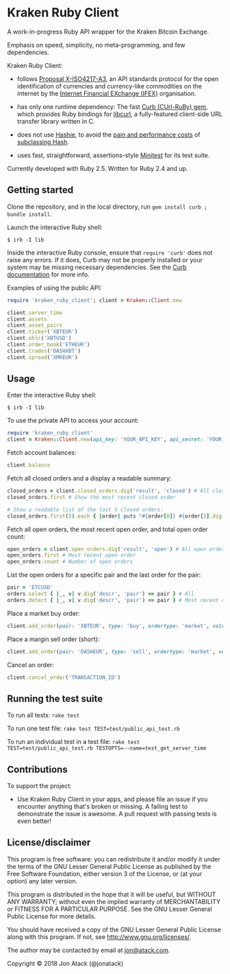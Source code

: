 # Kraken Ruby Client

A work-in-progress Ruby API wrapper for the Kraken Bitcoin Exchange.

Emphasis on speed, simplicity, no meta-programming, and few dependencies.

Kraken Ruby Client:

- follows
[Proposal X-ISO4217-A3](http://www.ifex-project.org/our-proposals/x-iso4217-a3),
an API standards protocol for the open identification of currencies and
currency-like commodities on the internet by the
[Internet Financial EXchange (IFEX)](http://www.ifex-project.org/) organisation.

- has only one runtime dependency:
The fast [Curb (CUrl-RuBy) gem](https://github.com/taf2/curb), which provides
Ruby bindings for [libcurl](https://github.com/curl/curl), a fully-featured
client-side URL transfer library written in C.

- does not use [Hashie](https://github.com/intridea/hashie),
to avoid the [pain and performance costs](http://www.schneems.com/2014/12/15/hashie-considered-harmful.html) of [subclassing Hash](http://tenderlovemaking.com/2014/06/02/yagni-methods-are-killing-me.html).

- uses fast, straightforward, assertions-style
[Minitest](https://github.com/seattlerb/minitest) for its test suite.

Currently developed with Ruby 2.5. Written for Ruby 2.4 and up.

## Getting started

Clone the repository, and in the local directory, run `gem install curb ; bundle install`.

Launch the interactive Ruby shell:
```
$ irb -I lib
```

Inside the interactive Ruby console, ensure that `require 'curb'` does not raise any errors. If it does, Curb may not be properly installed or your system may be missing necessary dependencies. See the [Curb documentation](https://github.com/taf2/curb) for more info.

Examples of using the public API:
```ruby
require 'kraken_ruby_client'; client = Kraken::Client.new

client.server_time
client.assets
client.asset_pairs
client.ticker('XBTEUR')
client.ohlc('XBTUSD')
client.order_book('ETHEUR')
client.trades('DASHXBT')
client.spread('XMREUR')
```

## Usage

Enter the interactive Ruby shell:

```
$ irb -I lib
```

To use the private API to access your account:

```ruby
require 'kraken_ruby_client'
client = Kraken::Client.new(api_key: 'YOUR_API_KEY', api_secret: 'YOUR_API_SECRET')
```

Fetch account balances:

```ruby
client.balance
```

Fetch all closed orders and a display a readable summary:

```ruby
closed_orders = client.closed_orders.dig('result', 'closed') # All closed orders
closed_orders.first # Show the most recent closed order

# Show a readable list of the last 5 closed orders:
closed_orders.first(5).each { |order| puts "#{order[0]} #{order[1].dig('descr', 'order')}" }
```

Fetch all open orders, the most recent open order, and total open order count:

```ruby
open_orders = client.open_orders.dig('result', 'open') # All open orders
open_orders.first # Most recent open order
open_orders.count # Number of open orders
```

List the open orders for a specific pair and the last order for the pair:

```ruby
pair = 'ETCUSD'
orders.select { |_, v| v.dig('descr', 'pair') == pair } # All
orders.detect { |_, v| v.dig('descr', 'pair') == pair } # Most recent order
```

Place a market buy order:
```ruby
client.add_order(pair: 'XBTEUR', type: 'buy', ordertype: 'market', volume: 0.5)
```

Place a margin sell order (short):
```ruby
client.add_order(pair: 'DASHEUR', type: 'sell', ordertype: 'market', volume: 1, leverage: 2)
```

Cancel an order:
```ruby
client.cancel_order('TRANSACTION_ID')
```

## Running the test suite

To run all tests: `rake test`

To run one test file: `rake test TEST=test/public_api_test.rb`

To run an individual test in a test file:
`rake test TEST=test/public_api_test.rb TESTOPTS=--name=test_get_server_time`


## Contributions

To support the project:

* Use Kraken Ruby Client in your apps, and please file an issue if you
encounter anything that's broken or missing. A failing test to demonstrate
the issue is awesome. A pull request with passing tests is even better!

## License/disclaimer

This program is free software: you can redistribute it and/or modify
it under the terms of the GNU Lesser General Public License as published by
the Free Software Foundation, either version 3 of the License, or
(at your option) any later version.

This program is distributed in the hope that it will be useful,
but WITHOUT ANY WARRANTY; without even the implied warranty of
MERCHANTABILITY or FITNESS FOR A PARTICULAR PURPOSE.  See the
GNU Lesser General Public License for more details.

You should have received a copy of the GNU Lesser General Public License
along with this program.  If not, see <http://www.gnu.org/licenses/>.

The author may be contacted by email at jon@atack.com.

Copyright © 2018 Jon Atack (@jonatack)
